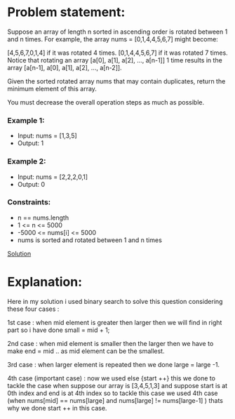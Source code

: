 # Problem statement:

Suppose an array of length n sorted in ascending order is rotated between 1 and n times. For example, the array nums = [0,1,4,4,5,6,7] might become:

[4,5,6,7,0,1,4] if it was rotated 4 times.
[0,1,4,4,5,6,7] if it was rotated 7 times.
Notice that rotating an array [a[0], a[1], a[2], ..., a[n-1]] 1 time results in the array [a[n-1], a[0], a[1], a[2], ..., a[n-2]].

Given the sorted rotated array nums that may contain duplicates, return the minimum element of this array.

You must decrease the overall operation steps as much as possible.

 

### Example 1:

- Input: nums = [1,3,5]
- Output: 1
### Example 2:

- Input: nums = [2,2,2,0,1]
- Output: 0
 

### Constraints:

- n == nums.length
- 1 <= n <= 5000
- -5000 <= nums[i] <= 5000
- nums is sorted and rotated between 1 and n times

[Solution](https://github.com/Glorycs29/Binary_Search/blob/main/Find%20minimum%20in%20rotated%20sorted%20II%20/Solution.cpp)

# Explanation: 
Here in my solution i used binary search to solve this question considering these four cases :

1st case : when mid element is greater then larger then we will find in right part so i have done small = mid + 1;

2nd case : when mid element is smaller then the larger then we have to make end = mid .. as mid element can be the smallest.

3rd case : when larger element is repeated then we done large = large -1.

4th case (important case) : now we used else {start ++}
this we done to tackle the case when suppose our array is
[3,4,5,1,3] and suppose start is at 0th index and end is at 4th index
so to tackle this case we used 4th case (when nums[mid] == nums[large]
and nums[large] != nums[large-1] ) thats why we done start ++ in this case.
